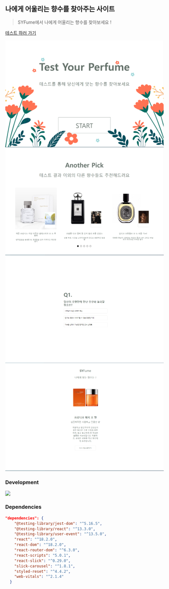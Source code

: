 ## 나에게 어울리는 향수를 찾아주는 사이트

> SYFume에서 나에게 어울리는 향수를 찾아보세요 !


[테스트 하러 가기](https://perfumetest-sy.web.app)

![메인 화면](/public/images/@img_main.png)
![메인 슬라이드](/public/images/@img_main2.png)
![테스트 페이지](/public/images/@img_question.png)
![결과 페이지](/public/images/@img_result.png)

### Development

<img src="https://img.shields.io/badge/React-v18-purple" />


### Dependencies

``` json
"dependencies": {
    "@testing-library/jest-dom": "^5.16.5",
    "@testing-library/react": "^13.3.0",
    "@testing-library/user-event": "^13.5.0",
    "react": "^18.2.0",
    "react-dom": "^18.2.0",
    "react-router-dom": "^6.3.0",
    "react-scripts": "5.0.1",
    "react-slick": "^0.29.0",
    "slick-carousel": "^1.8.1",
    "styled-reset": "^4.4.2",
    "web-vitals": "^2.1.4"
  }
```